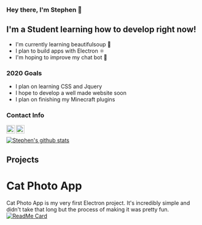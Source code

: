 ### Hey there, I'm Stephen 👋

## I'm a Student learning how to develop right now!
- I'm currently learning beautifulsoup 🍲
- I plan to build apps with Electron ⚛️
- I'm hoping to improve my chat bot 🤖

### 2020 Goals
- I plan on learning CSS and Jquery 
- I hope to develop a well made website soon
- I plan on finishing my Minecraft plugins

### Contact Info
[<img align="left" alt="stevez9101@gmail.com" width="22px" src="https://img.icons8.com/nolan/64/send-mass-email.png" />][email]
[<img align="left" alt="stevez9101@gmail.com" width="22px" src="https://img.icons8.com/nolan/64/instagram-new.png" />][instagram]

<br />

[![Stephen's github stats](https://github-readme-stats.vercel.app/api?username=stephenuwu&theme=tokyonight&show_icons=true)](https://github.com/stephenuwu/github-readme-stats)

## Projects
# Cat Photo App
Cat Photo App is my very first Electron project. It's incredibly simple and didn't take that long but the process of making it was pretty fun.
[![ReadMe Card](https://github-readme-stats.vercel.app/api/pin/?username=stephenuwu&repo=cat-photo-app)](https://github.com/stephenuwu/cat-photo-app)

[email]: mailto:stevez9101@gmail.com
[instagram]: https://www.instagram.com/believein.stephen/
